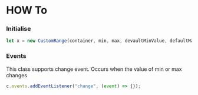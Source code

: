 # HOW To

### Initialise
```js
let x = new CustomRange(container, min, max, devaultMinValue, defaultMaxValue);
```

### Events
This class supports change event. Occurs when the value of min or max changes
```js
c.events.addEventListener("change", (event) => {});
```

